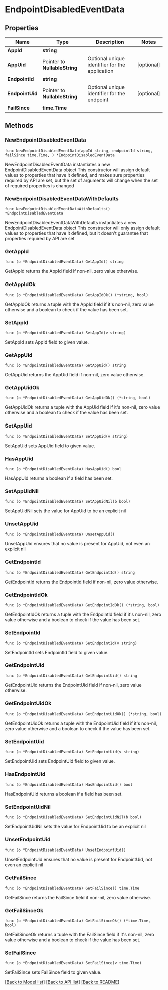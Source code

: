 # EndpointDisabledEventData

## Properties

Name | Type | Description | Notes
------------ | ------------- | ------------- | -------------
**AppId** | **string** |  | 
**AppUid** | Pointer to **NullableString** | Optional unique identifier for the application | [optional] 
**EndpointId** | **string** |  | 
**EndpointUid** | Pointer to **NullableString** | Optional unique identifier for the endpoint | [optional] 
**FailSince** | **time.Time** |  | 

## Methods

### NewEndpointDisabledEventData

`func NewEndpointDisabledEventData(appId string, endpointId string, failSince time.Time, ) *EndpointDisabledEventData`

NewEndpointDisabledEventData instantiates a new EndpointDisabledEventData object
This constructor will assign default values to properties that have it defined,
and makes sure properties required by API are set, but the set of arguments
will change when the set of required properties is changed

### NewEndpointDisabledEventDataWithDefaults

`func NewEndpointDisabledEventDataWithDefaults() *EndpointDisabledEventData`

NewEndpointDisabledEventDataWithDefaults instantiates a new EndpointDisabledEventData object
This constructor will only assign default values to properties that have it defined,
but it doesn't guarantee that properties required by API are set

### GetAppId

`func (o *EndpointDisabledEventData) GetAppId() string`

GetAppId returns the AppId field if non-nil, zero value otherwise.

### GetAppIdOk

`func (o *EndpointDisabledEventData) GetAppIdOk() (*string, bool)`

GetAppIdOk returns a tuple with the AppId field if it's non-nil, zero value otherwise
and a boolean to check if the value has been set.

### SetAppId

`func (o *EndpointDisabledEventData) SetAppId(v string)`

SetAppId sets AppId field to given value.


### GetAppUid

`func (o *EndpointDisabledEventData) GetAppUid() string`

GetAppUid returns the AppUid field if non-nil, zero value otherwise.

### GetAppUidOk

`func (o *EndpointDisabledEventData) GetAppUidOk() (*string, bool)`

GetAppUidOk returns a tuple with the AppUid field if it's non-nil, zero value otherwise
and a boolean to check if the value has been set.

### SetAppUid

`func (o *EndpointDisabledEventData) SetAppUid(v string)`

SetAppUid sets AppUid field to given value.

### HasAppUid

`func (o *EndpointDisabledEventData) HasAppUid() bool`

HasAppUid returns a boolean if a field has been set.

### SetAppUidNil

`func (o *EndpointDisabledEventData) SetAppUidNil(b bool)`

 SetAppUidNil sets the value for AppUid to be an explicit nil

### UnsetAppUid
`func (o *EndpointDisabledEventData) UnsetAppUid()`

UnsetAppUid ensures that no value is present for AppUid, not even an explicit nil
### GetEndpointId

`func (o *EndpointDisabledEventData) GetEndpointId() string`

GetEndpointId returns the EndpointId field if non-nil, zero value otherwise.

### GetEndpointIdOk

`func (o *EndpointDisabledEventData) GetEndpointIdOk() (*string, bool)`

GetEndpointIdOk returns a tuple with the EndpointId field if it's non-nil, zero value otherwise
and a boolean to check if the value has been set.

### SetEndpointId

`func (o *EndpointDisabledEventData) SetEndpointId(v string)`

SetEndpointId sets EndpointId field to given value.


### GetEndpointUid

`func (o *EndpointDisabledEventData) GetEndpointUid() string`

GetEndpointUid returns the EndpointUid field if non-nil, zero value otherwise.

### GetEndpointUidOk

`func (o *EndpointDisabledEventData) GetEndpointUidOk() (*string, bool)`

GetEndpointUidOk returns a tuple with the EndpointUid field if it's non-nil, zero value otherwise
and a boolean to check if the value has been set.

### SetEndpointUid

`func (o *EndpointDisabledEventData) SetEndpointUid(v string)`

SetEndpointUid sets EndpointUid field to given value.

### HasEndpointUid

`func (o *EndpointDisabledEventData) HasEndpointUid() bool`

HasEndpointUid returns a boolean if a field has been set.

### SetEndpointUidNil

`func (o *EndpointDisabledEventData) SetEndpointUidNil(b bool)`

 SetEndpointUidNil sets the value for EndpointUid to be an explicit nil

### UnsetEndpointUid
`func (o *EndpointDisabledEventData) UnsetEndpointUid()`

UnsetEndpointUid ensures that no value is present for EndpointUid, not even an explicit nil
### GetFailSince

`func (o *EndpointDisabledEventData) GetFailSince() time.Time`

GetFailSince returns the FailSince field if non-nil, zero value otherwise.

### GetFailSinceOk

`func (o *EndpointDisabledEventData) GetFailSinceOk() (*time.Time, bool)`

GetFailSinceOk returns a tuple with the FailSince field if it's non-nil, zero value otherwise
and a boolean to check if the value has been set.

### SetFailSince

`func (o *EndpointDisabledEventData) SetFailSince(v time.Time)`

SetFailSince sets FailSince field to given value.



[[Back to Model list]](../README.md#documentation-for-models) [[Back to API list]](../README.md#documentation-for-api-endpoints) [[Back to README]](../README.md)


